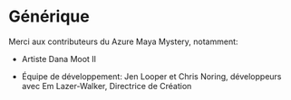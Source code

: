 # Générique

Merci aux contributeurs du Azure Maya Mystery, notamment:

-   Artiste Dana Moot II

-   Équipe de développement: Jen Looper et Chris Noring, développeurs avec Em Lazer-Walker, Directrice de Création
